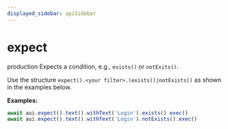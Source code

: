 ```yaml
---
displayed_sidebar: apiSidebar
---
```

# expect

 <span class="theme-doc-version-badge badge badge--success">production</span> 
Expects a condition, e.g., `exists()` or `notExits()`.

Use the structure `expect().<your filter>.(exists()|notExists()` as shown in the examples below.

**Examples:**
```typescript 
await aui.expect().text().withText('Login').exists().exec()
await aui.expect().text().withText('Login').notExists().exec()
```

